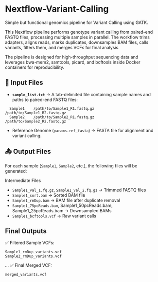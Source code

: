 # Nextflow-Variant-Calling
Simple but functional genomics pipeline for Variant Calling using GATK.

This Nextflow pipeline performs genotype variant calling from paired-end FASTQ files, processing multiple samples in parallel. The workflow trims adapters, aligns reads, marks duplicates, downsamples BAM files, calls variants, filters them, and merges VCFs for final analysis.

The pipeline is designed for high-throughput sequencing data and leverages bwa-mem2, samtools, picard, and bcftools inside Docker containers for reproducibility.

## 📂 Input Files

* **`sample_list.txt`** → A tab-delimited file containing sample names and paths to paired-end FASTQ files:
```text
  Sample1    /path/to/Sample1_R1.fastq.gz    /path/to/Sample1_R2.fastq.gz
  Sample2    /path/to/Sample2_R1.fastq.gz    /path/to/Sample2_R2.fastq.gz
```
* Reference Genome (`params.ref_fasta`) → FASTA file for alignment and variant calling.

## 📤 Output Files

For each sample (`Sample1`, `Sample2`, etc.), the following files will be generated:

Intermediate Files
* `Sample1_val_1.fq.gz`, `Sample1_val_2.fq.gz` → Trimmed FASTQ files
* `Sample1_sort.bam` → Sorted BAM file
* `Sample1_rmDup.bam` → BAM file after duplicate removal
* `Sample1_75pcReads.bam`, Sample1_50pcReads.bam, Sample1_25pcReads.bam → Downsampled BAMs
* `Sample1_bcftools.vcf` → Raw variant calls

##  Final Outputs
✅ Filtered Sample VCFs:
```
Sample1_rmDup_variants.vcf
Sample2_rmDup_variants.vcf
```
...
✅ Final Merged VCF:
```
merged_variants.vcf
```


